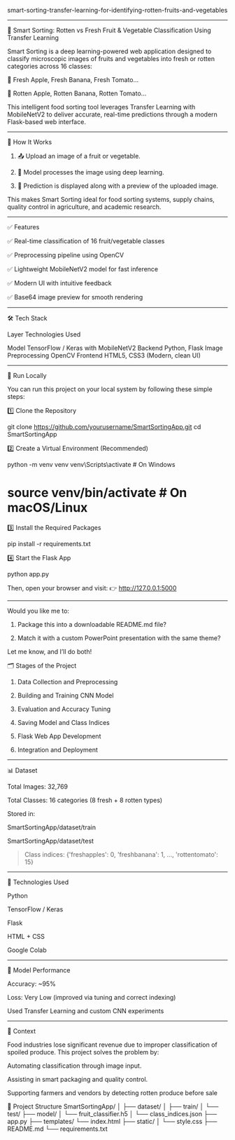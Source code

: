 smart-sorting-transfer-learning-for-identifying-rotten-fruits-and-vegetables

---


🍎 Smart Sorting: Rotten vs Fresh Fruit & Vegetable Classification Using Transfer Learning

Smart Sorting is a deep learning-powered web application designed to classify microscopic images of fruits and vegetables into fresh or rotten categories across 16 classes:

🍎 Fresh Apple, Fresh Banana, Fresh Tomato...

🥀 Rotten Apple, Rotten Banana, Rotten Tomato...


This intelligent food sorting tool leverages Transfer Learning with MobileNetV2 to deliver accurate, real-time predictions through a modern Flask-based web interface.


---

🚀 How It Works

1. 📤 Upload an image of a fruit or vegetable.


2. 🤖 Model processes the image using deep learning.


3. 🧾 Prediction is displayed along with a preview of the uploaded image.



This makes Smart Sorting ideal for food sorting systems, supply chains, quality control in agriculture, and academic research.


---

✅ Features

✅ Real-time classification of 16 fruit/vegetable classes

✅ Preprocessing pipeline using OpenCV

✅ Lightweight MobileNetV2 model for fast inference

✅ Modern UI with intuitive feedback

✅ Base64 image preview for smooth rendering



---

🛠 Tech Stack

Layer	Technologies Used

Model	TensorFlow / Keras with MobileNetV2
Backend	Python, Flask
Image Preprocessing	OpenCV
Frontend	HTML5, CSS3 (Modern, clean UI)

---

🧪 Run Locally

You can run this project on your local system by following these simple steps:

1️⃣ Clone the Repository

git clone https://github.com/yourusername/SmartSortingApp.git
cd SmartSortingApp

2️⃣ Create a Virtual Environment (Recommended)

python -m venv venv
venv\Scripts\activate         # On Windows
# source venv/bin/activate   # On macOS/Linux

3️⃣ Install the Required Packages

pip install -r requirements.txt

4️⃣ Start the Flask App

python app.py

Then, open your browser and visit:
👉 http://127.0.0.1:5000


---

Would you like me to:

1. Package this into a downloadable README.md file?


2. Match it with a custom PowerPoint presentation with the same theme?



Let me know, and I’ll do both!





🗂 Stages of the Project

1. Data Collection and Preprocessing


2. Building and Training CNN Model


3. Evaluation and Accuracy Tuning


4. Saving Model and Class Indices


5. Flask Web App Development


6. Integration and Deployment




---

📊 Dataset

Total Images: 32,769

Total Classes: 16 categories (8 fresh + 8 rotten types)

Stored in:

SmartSortingApp/dataset/train

SmartSortingApp/dataset/test



> Class indices:
{'freshapples': 0, 'freshbanana': 1, ..., 'rottentomato': 15}




---

🧰 Technologies Used

Python

TensorFlow / Keras

Flask

HTML + CSS

Google Colab

---

🧪 Model Performance

Accuracy: ~95%

Loss: Very Low (improved via tuning and correct indexing)

Used Transfer Learning and custom CNN experiments



---

📄 Context

Food industries lose significant revenue due to improper classification of spoiled produce. This project solves the problem by:

Automating classification through image input.

Assisting in smart packaging and quality control.

Supporting farmers and vendors by detecting rotten produce before sale


📂 Project Structure
SmartSortingApp/
│
├── dataset/
│   ├── train/
│   └── test/
├── model/
│   └── fruit_classifier.h5
│   └── class_indices.json
├── app.py
├── templates/
    └── index.html
├── static/
│   └── style.css
├── README.md
└── requirements.txt
